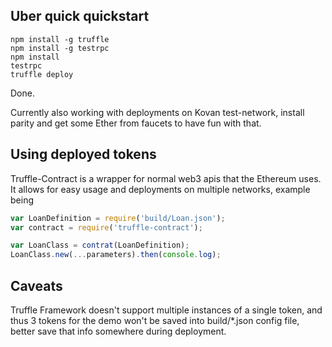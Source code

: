 ## Uber quick quickstart
```
npm install -g truffle
npm install -g testrpc
npm install
testrpc
truffle deploy
```
Done.

Currently also working with deployments on Kovan test-network, install parity and get some Ether from faucets to have fun with that.

## Using deployed tokens
Truffle-Contract is a wrapper for normal web3 apis that the Ethereum uses.
It allows for easy usage and deployments on multiple networks, example being

```javascript
var LoanDefinition = require('build/Loan.json');
var contract = require('truffle-contract');

var LoanClass = contrat(LoanDefinition);
LoanClass.new(...parameters).then(console.log);
```

## Caveats
Truffle Framework doesn't support multiple instances of a single token, and thus 3 tokens for the demo won't be saved into build/*.json config file, better save that info somewhere during deployment.
